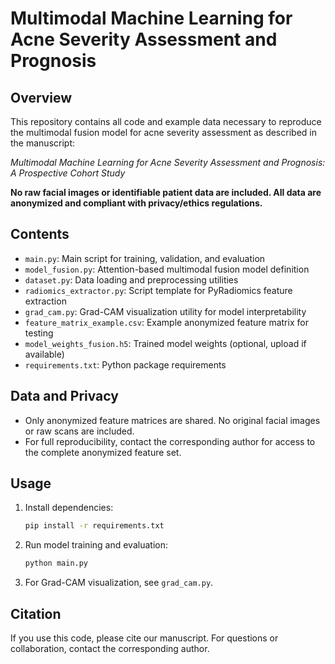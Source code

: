 # Multimodal Machine Learning for Acne Severity Assessment and Prognosis

## Overview

This repository contains all code and example data necessary to reproduce the multimodal fusion model for acne severity assessment as described in the manuscript:

*Multimodal Machine Learning for Acne Severity Assessment and Prognosis: A Prospective Cohort Study*

**No raw facial images or identifiable patient data are included. All data are anonymized and compliant with privacy/ethics regulations.**

## Contents

- `main.py`: Main script for training, validation, and evaluation
- `model_fusion.py`: Attention-based multimodal fusion model definition
- `dataset.py`: Data loading and preprocessing utilities
- `radiomics_extractor.py`: Script template for PyRadiomics feature extraction
- `grad_cam.py`: Grad-CAM visualization utility for model interpretability
- `feature_matrix_example.csv`: Example anonymized feature matrix for testing
- `model_weights_fusion.h5`: Trained model weights (optional, upload if available)
- `requirements.txt`: Python package requirements

## Data and Privacy

- Only anonymized feature matrices are shared. No original facial images or raw scans are included.
- For full reproducibility, contact the corresponding author for access to the complete anonymized feature set.

## Usage

1. Install dependencies:
    ```bash
    pip install -r requirements.txt
    ```

2. Run model training and evaluation:
    ```bash
    python main.py
    ```

3. For Grad-CAM visualization, see `grad_cam.py`.

## Citation

If you use this code, please cite our manuscript. For questions or collaboration, contact the corresponding author.
